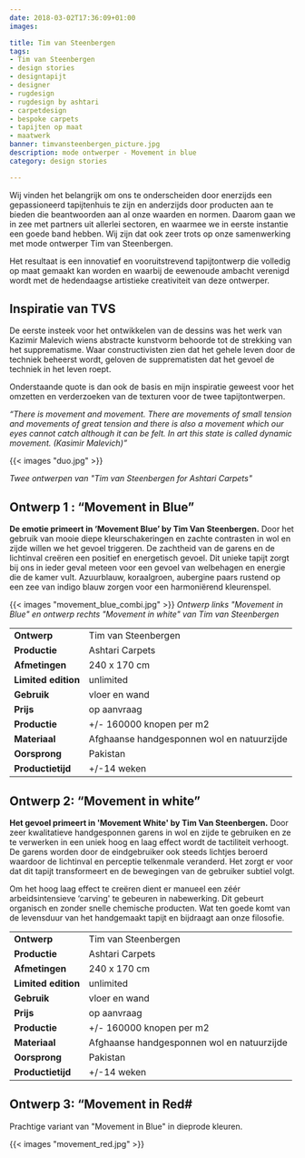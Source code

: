 ```yaml
---
date: 2018-03-02T17:36:09+01:00
images:

title: Tim van Steenbergen
tags:
- Tim van Steenbergen
- design stories
- designtapijt
- designer
- rugdesign
- rugdesign by ashtari
- carpetdesign
- bespoke carpets
- tapijten op maat
- maatwerk
banner: timvansteenbergen_picture.jpg
description: mode ontwerper - Movement in blue
category: design stories

---
```


Wij vinden het belangrijk om ons te onderscheiden door enerzijds een gepassioneerd tapijtenhuis te zijn en anderzijds door producten aan te bieden die beantwoorden aan al onze waarden en normen. Daarom gaan we in zee met partners uit allerlei sectoren, en waarmee we in eerste instantie een goede band hebben. Wij zijn dat ook zeer trots op onze samenwerking met mode ontwerper Tim van Steenbergen.

<!--more-->

Het resultaat is een innovatief en vooruitstrevend tapijtontwerp die volledig op maat gemaakt kan worden en waarbij de eewenoude ambacht verenigd wordt met de hedendaagse artistieke creativiteit van deze ontwerper.


## Inspiratie van TVS

De eerste insteek voor het ontwikkelen van de dessins was het werk van Kazimir Malevich wiens abstracte kunstvorm behoorde tot de strekking van het supprematisme. Waar constructivisten zien dat het gehele leven door de techniek beheerst wordt, geloven de supprematisten dat het gevoel de techniek in het leven roept.

Onderstaande quote is dan ook de basis en mijn inspiratie geweest voor het omzetten en verderzoeken van de texturen voor de twee tapijtontwerpen.

*“There is movement and movement. There are movements of small tension and movements of great tension and there is also a movement which our eyes cannot catch although it can be felt. In art this state is called dynamic movement. (Kasimir Malevich)”*

{{< images "duo.jpg" >}}

*Twee ontwerpen van "Tim van Steenbergen for Ashtari Carpets"*



## Ontwerp 1 : “Movement in Blue”

**De emotie primeert in ‘Movement Blue’ by Tim Van Steenbergen.** Door het gebruik van mooie diepe kleurschakeringen en zachte contrasten in wol en zijde willen we het gevoel triggeren. De zachtheid van de garens en de lichtinval creëren een positief en energetisch gevoel. Dit unieke tapijt zorgt bij ons in ieder geval meteen voor een gevoel van welbehagen en energie die de kamer vult. Azuurblauw, koraalgroen, aubergine paars rustend op een zee van indigo blauw zorgen voor een harmoniërend kleurenspel.

{{< images "movement_blue_combi.jpg" >}}
*Ontwerp links "Movement in Blue" en ontwerp rechts "Movement in white" van Tim van Steenbergen*


|    |    |
|----|----|
| **Ontwerp** | Tim van Steenbergen |
| **Productie** | Ashtari Carpets |
| **Afmetingen** | 240 x 170 cm |
| **Limited edition** | unlimited ​|
| **Gebruik** | vloer en wand |
| **Prijs** | op aanvraag |
| **Productie** | +/- 160000 knopen per m2  |
| **Materiaal** | Afghaanse handgesponnen wol en natuurzijde |
| **Oorsprong** | Pakistan |
| **Productietijd** | +/-14 weken |



## Ontwerp 2: “Movement in white”

**Het gevoel primeert in 'Movement White' by Tim Van Steenbergen.** Door zeer kwalitatieve handgesponnen garens in wol en zijde te gebruiken en ze te verwerken in een uniek hoog en laag effect wordt de tactiliteit verhoogt. De garens worden door de eindgebruiker ook steeds lichtjes beroerd waardoor de lichtinval en perceptie telkenmale veranderd. Het zorgt er voor dat dit tapijt transformeert en de bewegingen van de gebruiker subtiel volgt.

Om het hoog laag effect te creëren dient er manueel een zéér arbeidsintensieve ‘carving' te gebeuren in nabewerking. Dit gebeurt organisch en zonder snelle chemische producten. Wat ten goede komt van de levensduur van het handgemaakt tapijt en bijdraagt aan onze filosofie.

|    |    |
|----|----|
| **Ontwerp** | Tim van Steenbergen |
| **Productie** | Ashtari Carpets |
| **Afmetingen** | 240 x 170 cm |
| **Limited edition** | unlimited ​|
| **Gebruik** | vloer en wand |
| **Prijs** | op aanvraag |
| **Productie** | +/- 160000 knopen per m2  |
| **Materiaal** | Afghaanse handgesponnen wol en natuurzijde |
| **Oorsprong** | Pakistan |
| **Productietijd** | +/-14 weken |



## Ontwerp 3: “Movement in Red#
Prachtige variant van "Movement in Blue" in dieprode kleuren.

{{< images "movement_red.jpg" >}}
